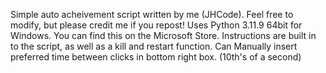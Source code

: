 Simple auto acheivement script written by me (JHCode).
Feel free to modify, but please credit me if you repost!
Uses Python 3.11.9 64bit for Windows. You can find this on the Microsoft Store.
Instructions are built in to the script, as well as a kill and restart function.
Can Manually insert preferred time between clicks in bottom right box. (10th's of a second)
